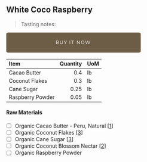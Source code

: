 ## White Coco Raspberry
> Tasting notes:

[![Buy Now](/assets/images/buy-now.png "Buy Now")](https://shop.osocra.com/collections/bars/products/22011512)

| Item | Quantity | UoM  |
| :---     | ---:    | :--- |
| Cacao Butter   | 0.4    | lb    |
| Coconut Flakes     | 0.3      | lb      |
| Cane Sugar    | 0.25      | lb      |
| Raspberry Powder    | 0.05      | lb      |


#### Raw Materials
- [ ] Organic Cacao Butter - Peru, Natural [[1](/vendors)]
- [ ] Organic Coconut Flakes [[3](/vendors)]
- [ ] Organic Cane Sugar [[3](/vendors)]
- [ ] Organic Coconut Blossom Nectar [[2](/vendors)]
- [ ] Organic Raspberry Powder
